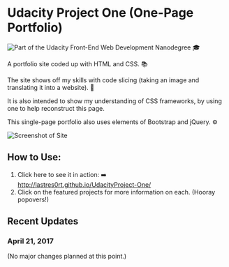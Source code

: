 # Udacity Project One (One-Page Portfolio)

![Part of the Udacity Front-End Web Development Nanodegree](https://img.shields.io/badge/Udacity-Front--End%20Web%20Developer%20Nanodegree-02b3e4.svg) 🎓

A portfolio site coded up with HTML and CSS. 📚

The site shows off my skills with code slicing (taking an image and translating it into a website). 🔪 

It is also intended to show my understanding of CSS frameworks, by using one to help reconstruct this page. 

This single-page portfolio also uses elements of Bootstrap and jQuery. ⚙️

![Screenshot of Site](http://i.imgur.com/SkPGg5L.jpg)

## How to Use:

1. Click here to see it in action: ➡️  http://lastres0rt.github.io/UdacityProject-One/ 
2. Click on the featured projects for more information on each. (Hooray popovers!)

## Recent Updates

### April 21, 2017
(No major changes planned at this point.)
